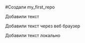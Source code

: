 ﻿#Создали my_first_repo

Добавили текст 

Добавили текст через веб браузер

Добавили текст локально 